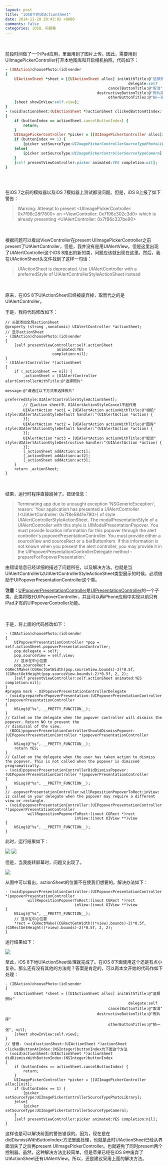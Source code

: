 ```yaml
---
layout: post
title: "iOS8下的UIActionSheet"
date: 2014-11-28 20:43:02 +0800
comments: false
categories: iOS8、问题集
---
```

<br><br/>
前段时间做了一个iPad应用，里面用到了图片上传。因此，需要用到UIImagePickerController打开本地图库和开启相机拍照。代码如下：

``` ruby
- (IBAction)choosePhoto:(id)sender
{
    UIActionSheet *sheet = [[UIActionSheet alloc] initWithTitle:@"选择照片"
                                                       delegate:self
                                              cancelButtonTitle:@"取消"
                                         destructiveButtonTitle:@"照片库"
                                              otherButtonTitles:@"拍一张", nil];
    [sheet showInView:self.view];
}
- (void)actionSheet:(UIActionSheet *)actionSheet clickedButtonAtIndex:(NSInteger)buttonIndex
{
    if (buttonIndex == actionSheet.cancelButtonIndex) {
        return;
    }
    UIImagePickerController *picker = [[UIImagePickerController alloc]init];
    if (buttonIndex == 1) {
        [picker setSourceType:UIImagePickerControllerSourceTypePhotoLibrary];
    }else{
        [picker setSourceType:UIImagePickerControllerSourceTypeCamera];
    }
    [self presentViewController:picker animated:YES completion:nil];
}
```

<br><br/>

在iOS 7之前的模拟器以及iOS 7模拟器上测试都没问题。但是，iOS 8上报了如下警告：


>   Warning: Attempt to present <UIImagePickerController: 0x7f96c28f7800>  on <ViewController: 0x7f96c302c3d0> which is already presenting <UIAlertController: 0x7f96c337be90>

<br><br/>
根据问题可以看出ViewController在present UIImagePickerController之前present了UIAlertController，但是，我并没有是用UIAlertView。但是这里出现了UIAlertController这个iOS 8推出的新的类，问题应该就出现在这里。然后，我在UIActionSheet头文件找到了这样一句话：

>   UIActionSheet is deprecated. Use UIAlertController
>    with a preferredStyle of UIAlertControllerStyleActionSheet instead  

<br><br/>
原来，在iOS 8下UIActionSheet已经被废弃掉，取而代之的是UIAlertController。

于是，我将代码修改如下：

```
// 头部添加全局actionSheet
@property (strong ,nonatomic) UIAlertController *actionSheet;
// 显示actionSheet
- (IBAction)choosePhoto:(id)sender
{
    [self presentViewController:self.actionSheet 
                       animated:YES
                     completion:nil];
}
- (UIAlertController *)actionSheet
{
    if (_actionSheet == nil) {
        _actionSheet = [UIAlertController alertControllerWithTitle:@"选择照片"  
                                                           message:@"请通过以下方式来选择照片" 
                                                                                         preferredStyle:UIAlertControllerStyleActionSheet];
        // 在action sheet中，UIAlertActionStyleCancel不起作用
        UIAlertAction *act1 = [UIAlertAction actionWithTitle:@"相机" style:UIAlertActionStyleDefault handler:^(UIAlertAction *action) {
        }];
        UIAlertAction *act2 = [UIAlertAction actionWithTitle:@"图库" style:UIAlertActionStyleDefault handler:^(UIAlertAction *action) {
        }];
        UIAlertAction *act3 = [UIAlertAction actionWithTitle:@"取消" style:UIAlertActionStyleDestructive handler:^(UIAlertAction *action) {
        }];
        [_actionSheet addAction:act1];
        [_actionSheet addAction:act2];
        [_actionSheet addAction:act3];
    }
    return _actionSheet;
}
```
<br><br/>
结果，运行时程序直接崩掉了。错误信息：

>   Terminating app due to uncaught exception 'NSGenericException', reason: 'Your application has presented a UIAlertController (<UIAlertController: 0x7f8e5841e790>) of style UIAlertControllerStyleActionSheet. The modalPresentationStyle of a UIAlertController with this style is UIModalPresentationPopover. You must provide location information for this popover through the alert controller's popoverPresentationController. You must provide either a sourceView and sourceRect or a barButtonItem.  If this information is not known when you present the alert controller, you may provide it in the UIPopoverPresentationControllerDelegate method -prepareForPopoverPresentation.'

由错误信息已经详细的描述了问题所在，以及解决方法。也就是当UIAlertController以UIAlertControllerStyleActionSheet类型展示的时候，必须借助于UIPopoverPresentationController这个类。


**注意：**[UIPopoverPresentationController](https://developer.apple.com/library/prerelease/ios/documentation/UIKit/Reference/UIPopoverPresentationController_class/index.html)是[UIPresentationController](https://developer.apple.com/library/prerelease/ios/documentation/UIKit/Reference/UIPresentationController_class/index.html)的一个子类，此类将取代UIPopoverController，并且可以再iPhone应用中实现以前只有iPad才有的UIPopoverController功能。

<br><br/>
于是，将上面的代码修改如下：

```
- (IBAction)choosePhoto:(id)sender
{
    UIPopoverPresentationController *pop = self.actionSheet.popoverPresentationController;
    pop.delegate = self;
    pop.sourceView = self.view;
    // 显示在中心位置
    pop.sourceRect = CGRectMake((CGRectGetWidth(pop.sourceView.bounds)-2)*0.5f, (CGRectGetHeight(pop.sourceView.bounds)-2)*0.5f, 2, 2);
    [self presentViewController:self.actionSheet animated:YES completion:nil];
}
#pragma mark - UIPopoverPresentationControllerDelegate
- (void)prepareForPopoverPresentation:(UIPopoverPresentationController *)popoverPresentationController
{
    NSLog(@"%s", __PRETTY_FUNCTION__);
}
// Called on the delegate when the popover controller will dismiss the popover. Return NO to prevent the
// dismissal of the view.
- (BOOL)popoverPresentationControllerShouldDismissPopover:(UIPopoverPresentationController *)popoverPresentationController
{
    NSLog(@"%s", __PRETTY_FUNCTION__);
    return YES;
}
// Called on the delegate when the user has taken action to dismiss the popover. This is not called when the popover is dimissed programatically.
- (void)popoverPresentationControllerDidDismissPopover:(UIPopoverPresentationController *)popoverPresentationController
{
    NSLog(@"%s", __PRETTY_FUNCTION__);
}
// -popoverPresentationController:willRepositionPopoverToRect:inView: is called on your delegate when the popover may require a different view or rectangle.
- (void)popoverPresentationController:(UIPopoverPresentationController *)popoverPresentationController
          willRepositionPopoverToRect:(inout CGRect *)rect
                               inView:(inout UIView **)view
{
    NSLog(@"%s", __PRETTY_FUNCTION__);
}
```

此时，运行结果如下：

![](http://a.hiphotos.baidu.com/image/w%3D2048/sign=6379a2cbb0119313c743f8b051000dd7/e4dde71190ef76c697d597229f16fdfaaf5167b7.jpg)
![](https://raw.githubusercontent.com/jixuqianxing/jixuqianxing.github.com/master/images/blogImages/20141128/20141128-1.png)

但是，当我旋转屏幕时，问题又出现了。

![](https://raw.githubusercontent.com/jixuqianxing/jixuqianxing.github.com/master/images/blogImages/20141128/20141128-2.png)

从图中可以看出，actionSheet的位置不在使我们想要的。解决办法如下：

```
- (void)popoverPresentationController:(UIPopoverPresentationController *)popoverPresentationController
          willRepositionPopoverToRect:(inout CGRect *)rect
                               inView:(inout UIView **)view
{
    NSLog(@"%s", __PRETTY_FUNCTION__);
    // 显示在中心位置
    *rect = CGRectMake((CGRectGetWidth((*view).bounds)-2)*0.5f, (CGRectGetHeight((*view).bounds)-2)*0.5f, 2, 2);
}
```
运行结果如下：

![](https://raw.githubusercontent.com/jixuqianxing/jixuqianxing.github.com/master/images/blogImages/20141128/20141128-3.gif)

至此，iOS 8下地UIActionSheet处理就完成了。在iOS 8下面使用这个还是有点小复杂。那么还有没有其他的方法呢？答案是肯定的，可以再本文开始的代码作如下处理：

```
- (IBAction)choosePhoto:(id)sender
{
    UIActionSheet *sheet = [[UIActionSheet alloc] initWithTitle:@"选择照片"
                                                       delegate:self
                                              cancelButtonTitle:@"取消"
                                         destructiveButtonTitle:@"照片库"
                                              otherButtonTitles:@"拍一张", nil];
    [sheet showInView:self.view];
}
// 替换- (void)actionSheet:(UIActionSheet *)actionSheet clickedButtonAtIndex:(NSInteger)buttonIndex为下面这个方法
- (void)actionSheet:(UIActionSheet *)actionSheet didDismissWithButtonIndex:(NSInteger)buttonIndex
{
    if (buttonIndex == actionSheet.cancelButtonIndex) {
        return;
    }
    UIImagePickerController *picker = [[UIImagePickerController alloc]init];
    if (buttonIndex == 1) {
        [picker setSourceType:UIImagePickerControllerSourceTypePhotoLibrary];
    }else{
        [picker setSourceType:UIImagePickerControllerSourceTypeCamera];
    }
    [self presentViewController:picker animated:YES completion:nil];
}
```

这样也是可以解决前面的警告错误的。因为，现在是在didDismissWithButtonIndex:方法里面处理，也就是此时UIActionSheet已经从界面消失了之后再present UIImagePickerController。也就避免了同时present两个控制器。虽然，这种解决方法比较简单，但是苹果已经在iOS 8中废弃了UIActionSheet还有UIAlertView。所以，还是建议采用上面的解决方法。